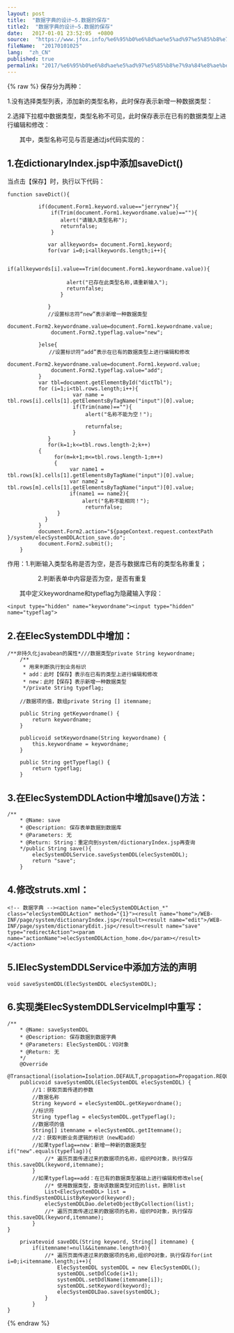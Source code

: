 ```yaml
---
layout: post
title:  "数据字典的设计–5.数据的保存"
title2:  "数据字典的设计–5.数据的保存"
date:   2017-01-01 23:52:05  +0800
source:  "https://www.jfox.info/%e6%95%b0%e6%8d%ae%e5%ad%97%e5%85%b8%e7%9a%84%e8%ae%be%e8%ae%a1-5-%e6%95%b0%e6%8d%ae%e7%9a%84%e4%bf%9d%e5%ad%98.html"
fileName:  "20170101025"
lang:  "zh_CN"
published: true
permalink: "2017/%e6%95%b0%e6%8d%ae%e5%ad%97%e5%85%b8%e7%9a%84%e8%ae%be%e8%ae%a1-5-%e6%95%b0%e6%8d%ae%e7%9a%84%e4%bf%9d%e5%ad%98.html"
---
```

{% raw %}
保存分为两种：

1.没有选择类型列表，添加新的类型名称，此时保存表示新增一种数据类型：

2.选择下拉框中数据类型，类型名称不可见，此时保存表示在已有的数据类型上进行编辑和修改：

　　其中，类型名称可见与否是通过js代码实现的：

## 1.在dictionaryIndex.jsp中添加saveDict()

当点击【保存】时，执行以下代码：

    function saveDict(){
              
              if(document.Form1.keyword.value=="jerrynew"){
                  if(Trim(document.Form1.keywordname.value)==""){
                     alert("请输入类型名称");
                     returnfalse;
                  }
                  
                 var allkeywords= document.Form1.keyword;
                 for(var i=0;i<allkeywords.length;i++){
            
                    if(allkeywords[i].value==Trim(document.Form1.keywordname.value)){           
    
                       alert("已存在此类型名称,请重新输入");
                       returnfalse;
                     }
                     
                 }
                 //设置标志符“new”表示新增一种数据类型
                  document.Form2.keywordname.value=document.Form1.keywordname.value;
                  document.Form2.typeflag.value="new";
                  
              }else{
              　　//设置标识符“add”表示在已有的数据类型上进行编辑和修改
                  document.Form2.keywordname.value=document.Form1.keyword.value;
                  document.Form2.typeflag.value="add";    
              }
              var tbl=document.getElementById("dictTbl");
              for (i=1;i<tbl.rows.length;i++){   
                         var name = tbl.rows[i].cells[1].getElementsByTagName("input")[0].value;
                         if(Trim(name)==""){
                             alert("名称不能为空！");
                             
                             returnfalse;
                         }
                 }
                 for(k=1;k<=tbl.rows.length-2;k++)
              {
                   for(m=k+1;m<=tbl.rows.length-1;m++)
                   {     
                        var name1 = tbl.rows[k].cells[1].getElementsByTagName("input")[0].value;
                        var name2 = tbl.rows[m].cells[1].getElementsByTagName("input")[0].value;
                        if(name1 == name2){
                            alert("名称不能相同！"); 
                             returnfalse;
                    }    
                }
              }
              document.Form2.action="${pageContext.request.contextPath }/system/elecSystemDDLAction_save.do";
              document.Form2.submit();     
        }  

作用：1.判断输入类型名称是否为空，是否与数据库已有的类型名称重复；

　　　　　2.判断表单中内容是否为空，是否有重复

　　其中定义keywordname和typeflag为隐藏输入字段：

    <input type="hidden" name="keywordname"><input type="hidden" name="typeflag">

## 2.在ElecSystemDDL中增加：

    /**非持久化javabean的属性*///数据类型private String keywordname;
        /**
         * 用来判断执行到业务标识
         * add：此时【保存】表示在已有的类型上进行编辑和修改
         * new：此时【保存】表示新增一种数据类型
         */private String typeflag;
        
        //数据项的值，数组private String [] itemname;
    
        public String getKeywordname() {
            return keywordname;
        }
    
        publicvoid setKeywordname(String keywordname) {
            this.keywordname = keywordname;
        }
    
        public String getTypeflag() {
            return typeflag;
        }

## 3.在ElecSystemDDLAction中增加save()方法：

    /**  
        * @Name: save
        * @Description: 保存表单数据到数据库
        * @Parameters: 无
        * @Return: String：重定向到system/dictionaryIndex.jsp再查询
        */public String save(){
            elecSystemDDLService.saveSystemDDL(elecSystemDDL);
            return "save";
        }

## 4.修改struts.xml：

    <!-- 数据字典 --><action name="elecSystemDDLAction_*" class="elecSystemDDLAction" method="{1}"><result name="home">/WEB-INF/page/system/dictionaryIndex.jsp</result><result name="edit">/WEB-INF/page/system/dictionaryEdit.jsp</result><result name="save" type="redirectAction"><param name="actionName">elecSystemDDLAction_home.do</param></result></action>

## 5.IElecSystemDDLService中添加方法的声明

    void saveSystemDDL(ElecSystemDDL elecSystemDDL);

## 6.实现类ElecSystemDDLServiceImpl中重写：

    /**  
        * @Name: saveSystemDDL
        * @Description: 保存数据到数据字典
        * @Parameters: ElecSystemDDL：VO对象
        * @Return: 无
        */
        @Override
        @Transactional(isolation=Isolation.DEFAULT,propagation=Propagation.REQUIRED,readOnly=false)
        publicvoid saveSystemDDL(ElecSystemDDL elecSystemDDL) {
            //1：获取页面传递的参数
            //数据名称
            String keyword = elecSystemDDL.getKeywordname();
            //标识符
            String typeflag = elecSystemDDL.getTypeflag();
            //数据项的值
            String[] itemname = elecSystemDDL.getItemname();
            //2：获取判断业务逻辑的标识（new和add）
            //如果typeflag==new：新增一种新的数据类型if("new".equals(typeflag)){
                //* 遍历页面传递过来的数据项的名称，组织PO对象，执行保存this.saveDDL(keyword,itemname);
            }
            //如果typeflag==add：在已有的数据类型基础上进行编辑和修改else{
                //* 使用数据类型，查询该数据类型对应的list，删除list
                List<ElecSystemDDL> list = this.findSystemDDLListByKeyword(keyword);
                elecSystemDDLDao.deleteObjectByCollection(list);
                //* 遍历页面传递过来的数据项的名称，组织PO对象，执行保存this.saveDDL(keyword,itemname);
            }          
    }
    
        privatevoid saveDDL(String keyword, String[] itemname) {
            if(itemname!=null&&itemname.length>0){
                //* 遍历页面传递过来的数据项的名称,组织PO对象，执行保存for(int i=0;i<itemname.length;i++){
                    ElecSystemDDL systemDDL = new ElecSystemDDL();
                    systemDDL.setDdlCode(i+1);
                    systemDDL.setDdlName(itemname[i]);
                    systemDDL.setKeyword(keyword);
                    elecSystemDDLDao.save(systemDDL);
                }    
            }
    }
{% endraw %}